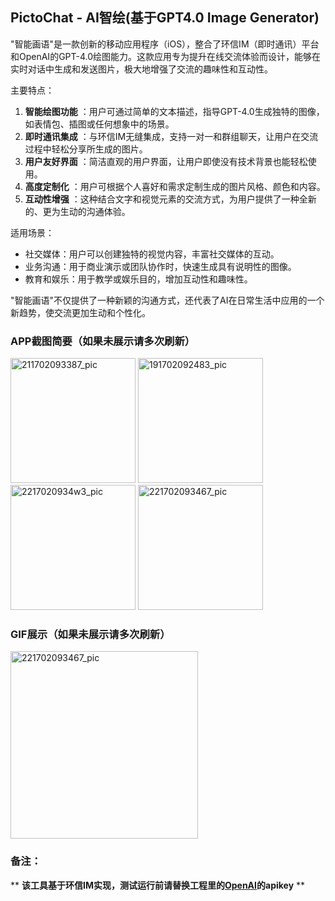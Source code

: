 ## PictoChat - AI智绘(基于GPT4.0  Image Generator)

"智能画语"是一款创新的移动应用程序（iOS），整合了环信IM（即时通讯）平台和OpenAI的GPT-4.0绘图能力。这款应用专为提升在线交流体验而设计，能够在实时对话中生成和发送图片，极大地增强了交流的趣味性和互动性。

主要特点：

1. **智能绘图功能** ：用户可通过简单的文本描述，指导GPT-4.0生成独特的图像，如表情包、插图或任何想象中的场景。
2. **即时通讯集成** ：与环信IM无缝集成，支持一对一和群组聊天，让用户在交流过程中轻松分享所生成的图片。
3. **用户友好界面** ：简洁直观的用户界面，让用户即使没有技术背景也能轻松使用。
4. **高度定制化** ：用户可根据个人喜好和需求定制生成的图片风格、颜色和内容。
5. **互动性增强** ：这种结合文字和视觉元素的交流方式，为用户提供了一种全新的、更为生动的沟通体验。

适用场景：

* 社交媒体：用户可以创建独特的视觉内容，丰富社交媒体的互动。
* 业务沟通：用于商业演示或团队协作时，快速生成具有说明性的图像。
* 教育和娱乐：用于教学或娱乐目的，增加互动性和趣味性。

"智能画语"不仅提供了一种新颖的沟通方式，还代表了AI在日常生活中应用的一个新趋势，使交流更加生动和个性化。

### APP截图简要（如果未展示请多次刷新）

<span><img src="https://github.com/Jacky-LinPeng/Easemob2023-Innovation-Challenge/assets/15797691/4f23563e-d0b8-404b-9c56-bfdd62de934d" alt="211702093387_pic" style="width:200px"></span>
<span><img src="https://github.com/Jacky-LinPeng/Easemob2023-Innovation-Challenge/assets/15797691/4ee6be08-4076-4136-a47d-e404fd5bd037" alt="191702092483_pic" style="width:200px"></span>
<span><img src="https://github.com/Jacky-LinPeng/Easemob2023-Innovation-Challenge/assets/15797691/95a8fc6d-054f-4b5c-b759-c89c5b87af97" alt="2217020934w3_pic" style="width:200px"></span>
<span><img src="https://github.com/Jacky-LinPeng/Easemob2023-Innovation-Challenge/assets/15797691/ba5c4aa8-c610-45b6-b1d5-755781866a13" alt="221702093467_pic" style="width:200px"></span>

### GIF展示（如果未展示请多次刷新）

<span><img src="https://github.com/Jacky-LinPeng/Easemob2023-Innovation-Challenge/assets/15797691/01d1920b-cedd-4523-806c-778fa1cc94ad" alt="221702093467_pic" style="width:300px"></span>


### 备注：

** **该工具基于环信IM实现，测试运行前请替换工程里的[OpenAI](https://platform.openai.com/api-keys)的apikey** **

